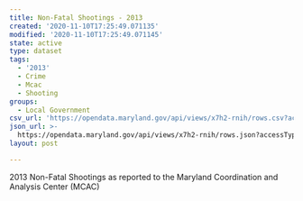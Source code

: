 ```yaml
---
title: Non-Fatal Shootings - 2013
created: '2020-11-10T17:25:49.071135'
modified: '2020-11-10T17:25:49.071145'
state: active
type: dataset
tags:
  - '2013'
  - Crime
  - Mcac
  - Shooting
groups:
  - Local Government
csv_url: 'https://opendata.maryland.gov/api/views/x7h2-rnih/rows.csv?accessType=DOWNLOAD'
json_url: >-
  https://opendata.maryland.gov/api/views/x7h2-rnih/rows.json?accessType=DOWNLOAD
layout: post

---
```

2013 Non-Fatal Shootings as reported to the Maryland Coordination and Analysis Center (MCAC)
